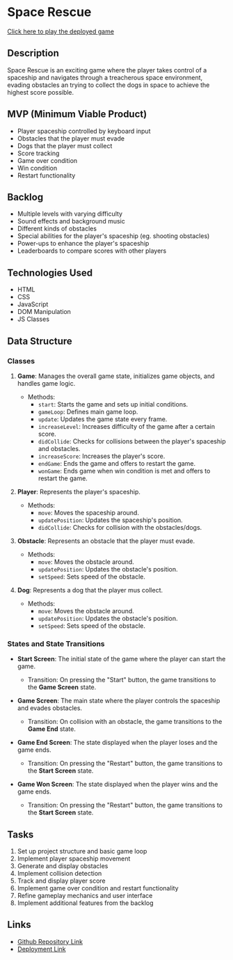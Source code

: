 # Space Rescue

[Click here to play the deployed game](https://sophiaziesch.github.io/Space-Race/)

## Description

Space Rescue is an exciting game where the player takes control of a spaceship and navigates through a treacherous space environment, evading obstacles an trying to collect the dogs in space to achieve the highest score possible.

## MVP (Minimum Viable Product)

- Player spaceship controlled by keyboard input
- Obstacles that the player must evade
- Dogs that the player must collect
- Score tracking
- Game over condition
- Win condition
- Restart functionality

## Backlog

- Multiple levels with varying difficulty
- Sound effects and background music
- Different kinds of obstacles
- Special abilities for the player's spaceship (eg. shooting obstacles)
- Power-ups to enhance the player's spaceship
- Leaderboards to compare scores with other players

## Technologies Used

- HTML
- CSS
- JavaScript
- DOM Manipulation
- JS Classes

## Data Structure

### Classes

1. **Game**: Manages the overall game state, initializes game objects, and handles game logic.

   - Methods:
     - `start`: Starts the game and sets up initial conditions.
     - `gameLoop`: Defines main game loop.
     - `update`: Updates the game state every frame.
     - `increaseLevel`: Increases difficulty of the game after a certain score.
     - `didCollide`: Checks for collisions between the player's spaceship and obstacles.
     - `increaseScore`: Increases the player's score.
     - `endGame`: Ends the game and offers to restart the game.
     - `wonGame`: Ends game when win condition is met and offers to restart the game.

2. **Player**: Represents the player's spaceship.

   - Methods:
     - `move`: Moves the spaceship around.
     - `updatePosition`: Updates the spaceship's position.
     - `didCollide`: Checks for collision with the obstacles/dogs.

3. **Obstacle**: Represents an obstacle that the player must evade.

   - Methods:
     - `move`: Moves the obstacle around.
     - `updatePosition`: Updates the obstacle's position.
     - `setSpeed`: Sets speed of the obstacle.

4. **Dog**: Represents a dog that the player mus collect.

   - Methods:
     - `move`: Moves the obstacle around.
     - `updatePosition`: Updates the obstacle's position.
     - `setSpeed`: Sets speed of the obstacle.

### States and State Transitions

- **Start Screen**: The initial state of the game where the player can start the game.

  - Transition: On pressing the "Start" button, the game transitions to the **Game Screen** state.

- **Game Screen**: The main state where the player controls the spaceship and evades obstacles.

  - Transition: On collision with an obstacle, the game transitions to the **Game End** state.

- **Game End Screen**: The state displayed when the player loses and the game ends.

  - Transition: On pressing the "Restart" button, the game transitions to the **Start Screen** state.

- **Game Won Screen**: The state displayed when the player wins and the game ends.

  - Transition: On pressing the "Restart" button, the game transitions to the **Start Screen** state.

## Tasks

1. Set up project structure and basic game loop
2. Implement player spaceship movement
3. Generate and display obstacles
4. Implement collision detection
5. Track and display player score
6. Implement game over condition and restart functionality
7. Refine gameplay mechanics and user interface
8. Implement additional features from the backlog

## Links

- [Github Repository Link](#https://github.com/sophiaziesch/Space-Race#)
- [Deployment Link](#https://sophiaziesch.github.io/Space-Race/)

